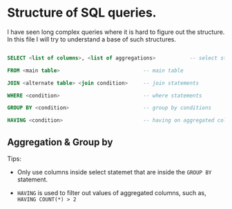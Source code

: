 # Structure of SQL queries.


I have seen long complex queries where it is hard to figure out the structure. In this file I will try to understand a base of such structures.


```SQL

SELECT <list of columns>, <list of aggregations>           -- select statement

FROM <main table>                           -- main table

JOIN <alternate table> <join condition>     -- join statements

WHERE <condition>                           -- where statements

GROUP BY <condition>                        -- group by conditions

HAVING <condition>                          -- having on aggregated columns
```

## Aggregation & Group by

Tips: 

* Only use columns inside select statemet that are inside the `GROUP BY` statement.

* `HAVING` is used to filter out values of aggregated columns, such as, `HAVING COUNT(*) > 2`

